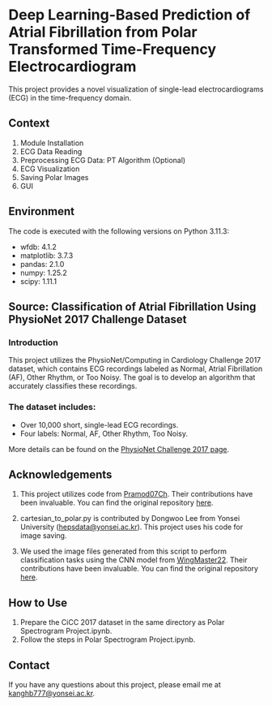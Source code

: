 # Deep Learning-Based Prediction of Atrial Fibrillation from Polar Transformed Time-Frequency Electrocardiogram


This project provides a novel visualization of single-lead electrocardiograms (ECG) in the time-frequency domain.

## Context
1. Module Installation
2. ECG Data Reading
3. Preprocessing ECG Data: PT Algorithm (Optional)
4. ECG Visualization
5. Saving Polar Images
6. GUI

## Environment
The code is executed with the following versions on Python 3.11.3:
- wfdb: 4.1.2
- matplotlib: 3.7.3
- pandas: 2.1.0
- numpy: 1.25.2
- scipy: 1.11.1

## Source: Classification of Atrial Fibrillation Using PhysioNet 2017 Challenge Dataset

### Introduction
This project utilizes the PhysioNet/Computing in Cardiology Challenge 2017 dataset, which contains ECG recordings labeled as Normal, Atrial Fibrillation (AF), Other Rhythm, or Too Noisy. The goal is to develop an algorithm that accurately classifies these recordings.

### The dataset includes:
- Over 10,000 short, single-lead ECG recordings.
- Four labels: Normal, AF, Other Rhythm, Too Noisy.

More details can be found on the [PhysioNet Challenge 2017 page](https://physionet.org/content/challenge-2017/1.0.0/).

## Acknowledgements

1. This project utilizes code from [Pramod07Ch](https://github.com/Pramod07Ch). Their contributions have been invaluable. You can find the original repository [here](https://github.com/Pramod07Ch/Pan-Tompkins-algorithm-python).

2. cartesian_to_polar.py is contributed by Dongwoo Lee from Yonsei University (hepsdata@yonsei.ac.kr). This project uses his code for image saving.

3. We used the image files generated from this script to perform classification tasks using the CNN model from [WingMaster22](https://github.com/WingMaster22). Their contributions have been invaluable. You can find the original repository [here](https://github.com/WingMaster22/polar-spectrogram-model).

## How to Use
1. Prepare the CiCC 2017 dataset in the same directory as Polar Spectrogram Project.ipynb.
2. Follow the steps in Polar Spectrogram Project.ipynb.

## Contact
If you have any questions about this project, please email me at kanghb777@yonsei.ac.kr.
